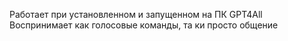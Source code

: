 Работает при установленном и запущенном на ПК GPT4All
Воспринимает как голосовые команды, та ки просто общение
